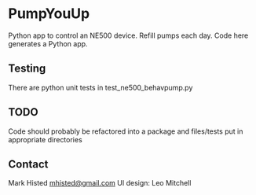 # PumpYouUp

Python app to control an NE500 device.
Refill pumps each day.
Code here generates a Python app.

## Testing

There are python unit tests in test_ne500_behavpump.py

## TODO

Code should probably be refactored into a package and files/tests put in appropriate directories

## Contact

Mark Histed mhisted@gmail.com
UI design: Leo Mitchell
